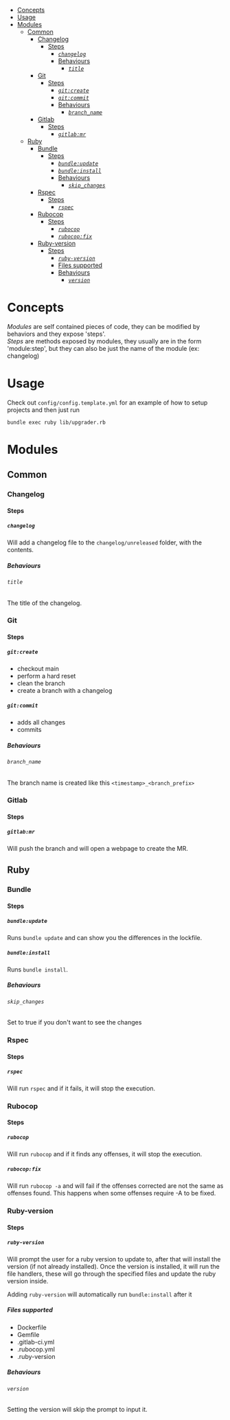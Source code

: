 - [Concepts](#concepts)
- [Usage](#usage)
- [Modules](#modules)
  - [Common](#common)
    - [Changelog](#changelog)
      - [Steps](#steps)
        - [*`changelog`*](#changelog-1)
        - [Behaviours](#behaviours)
          - [*`title`*](#title)
    - [Git](#git)
      - [Steps](#steps-1)
        - [*`git:create`*](#gitcreate)
        - [*`git:commit`*](#gitcommit)
        - [Behaviours](#behaviours-1)
          - [*`branch_name`*](#branch_name)
    - [Gitlab](#gitlab)
      - [Steps](#steps-2)
        - [*`gitlab:mr`*](#gitlabmr)
  - [Ruby](#ruby)
    - [Bundle](#bundle)
      - [Steps](#steps-3)
        - [*`bundle:update`*](#bundleupdate)
        - [*`bundle:install`*](#bundleinstall)
        - [Behaviours](#behaviours-2)
          - [*`skip_changes`*](#skip_changes)
    - [Rspec](#rspec)
      - [Steps](#steps-4)
        - [*`rspec`*](#rspec-1)
    - [Rubocop](#rubocop)
      - [Steps](#steps-5)
        - [*`rubocop`*](#rubocop-1)
        - [*`rubocop:fix`*](#rubocopfix)
    - [Ruby-version](#ruby-version)
      - [Steps](#steps-6)
        - [*`ruby-version`*](#ruby-version-1)
        - [Files supported](#files-supported)
        - [Behaviours](#behaviours-3)
          - [*`version`*](#version)

  
# Concepts

*Modules* are self contained pieces of code, they can be modified by behaviors and they expose 'steps'.  
*Steps* are methods exposed by modules, they usually are in the form 'module:step', but they can also be just the name of the module (ex: changelog)

# Usage

Check out `config/config.template.yml` for an example of how to setup projects and then just run

```
bundle exec ruby lib/upgrader.rb
```

# Modules
## Common

### Changelog

#### Steps

##### *`changelog`*

Will add a changelog file to the `changelog/unreleased` folder, with the contents.

##### Behaviours

###### *`title`*

The title of the changelog.

### Git

#### Steps

##### *`git:create`*

- checkout main
- perform a hard reset
- clean the branch
- create a branch with a changelog


##### *`git:commit`*

- adds all changes
- commits


##### Behaviours

###### *`branch_name`*

The branch name is created like this `<timestamp>_<branch_prefix>`

### Gitlab

#### Steps

##### *`gitlab:mr`*

Will push the branch and will open a webpage to create the MR.

## Ruby

### Bundle

#### Steps

##### *`bundle:update`*

Runs `bundle update` and can show you the differences in the lockfile.

##### *`bundle:install`*

Runs `bundle install`.

##### Behaviours

###### *`skip_changes`*

Set to true if you don't want to see the changes

### Rspec

#### Steps

##### *`rspec`*

Will run `rspec` and if it fails, it will stop the execution.

### Rubocop

#### Steps

##### *`rubocop`*

Will run `rubocop` and if it finds any offenses, it will stop the execution.

##### *`rubocop:fix`*

Will run `rubocop -a` and will fail if the offenses corrected are not the same as offenses found. This happens when some offenses require -A to be fixed.

### Ruby-version

#### Steps

##### *`ruby-version`*

Will prompt the user for a ruby version to update to, after that will install the version (if not already installed).
Once the version is installed, it will run the file handlers, these will go through the specified files and update the ruby version inside.

Adding `ruby-version` will automatically run `bundle:install` after it

##### Files supported
- Dockerfile
- Gemfile
- .gitlab-ci.yml
- .rubocop.yml
- .ruby-version


##### Behaviours

###### *`version`*

Setting the version will skip the prompt to input it.

